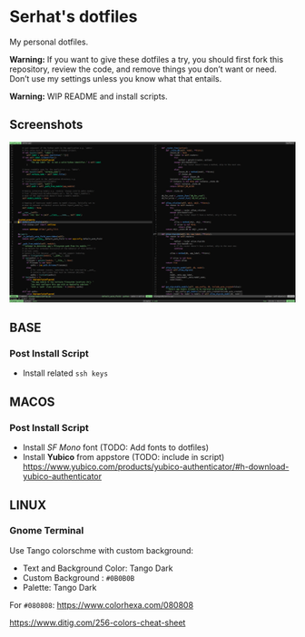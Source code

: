 # Serhat's dotfiles

My personal dotfiles.

**Warning:** If you want to give these dotfiles a try, you should first fork
this repository, review the code, and remove things you don’t want or need.
Don’t use my settings unless you know what that entails.

**Warning:** WIP README and install scripts.

## Screenshots

![Nvim](./images/vim.png "Nvim")


## BASE


### Post Install Script

- Install related `ssh keys`


## MACOS


### Post Install Script

- Install *SF Mono* font (TODO: Add fonts to dotfiles)
- Install **Yubico** from appstore (TODO: include in script)
  https://www.yubico.com/products/yubico-authenticator/#h-download-yubico-authenticator


## LINUX


### Gnome Terminal

Use Tango colorschme with custom background:

- Text and Background Color: Tango Dark
- Custom Background : `#0B0B0B`
- Palette: Tango Dark

For `#080808`: https://www.colorhexa.com/080808

https://www.ditig.com/256-colors-cheat-sheet
